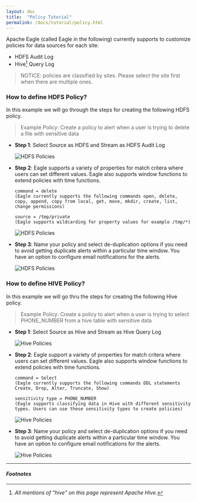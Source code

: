 ```yaml
---
layout: doc
title:  "Policy Tutorial" 
permalink: /docs/tutorial/policy.html
---
```


Apache Eagle (called Eagle in the following) currently supports to customize policies for data sources for each site:

* HDFS Audit Log
* Hive[^HIVE] Query Log

> NOTICE: policies are classified by sites. Please select the site first when there are multiple ones.

### How to define HDFS Policy?
In this example we will go through the steps for creating the following HDFS policy.

> Example Policy: Create a policy to alert when a user is trying to delete a file with sensitive data

* **Step 1**: Select Source as HDFS and Stream as HDFS Audit Log

	![HDFS Policies](/images/docs/hdfs-policy1.png)

* **Step 2**: Eagle supports a variety of properties for match critera where users can set different values. Eagle also supports window functions to extend policies with time functions.

	  command = delete 
	  (Eagle currently supports the following commands open, delete, copy, append, copy from local, get, move, mkdir, create, list, change permissions)
		
	  source = /tmp/private 
	  (Eagle supports wildcarding for property values for example /tmp/*)

	![HDFS Policies](/images/docs/hdfs-policy2.png)

* **Step 3**: Name your policy and select de-duplication options if you need to avoid getting duplicate alerts within a particular time window. You have an option to configure email notifications for the alerts.

	![HDFS Policies](/images/docs/hdfs-policy3.png)


### How to define HIVE Policy?
In this example we will go thru the steps for creating the following Hive policy.

> Example Policy: Create a policy to alert when a user is trying to select PHONE_NUMBER from a hive table with sensitive data

* **Step 1**:  Select Source as Hive and Stream as Hive Query Log

	![Hive Policies](/images/docs/hive-policy1.png)

* **Step 2**: Eagle support a variety of properties for match critera where users can set different values. Eagle also supports window functions to extend policies with time functions.

	  command = Select 
	  (Eagle currently supports the following commands DDL statements Create, Drop, Alter, Truncate, Show)
		
	  sensitivity type = PHONE_NUMBER
      (Eagle supports classifying data in Hive with different sensitivity types. Users can use these sensitivity types to create policies)

	![Hive Policies](/images/docs/hive-policy2.png)

* **Step 3**: Name your policy and select de-duplication options if you need to avoid getting duplicate alerts within a particular time window. You have an option to configure email notifications for the alerts.

	![Hive Policies](/images/docs/hive-policy3.png)


---

#### *Footnotes*

[^HIVE]:*All mentions of "hive" on this page represent Apache Hive.*

